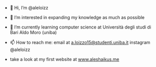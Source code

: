 - 👋 Hi, I’m @aleloizz
- 👀 I’m interested in expanding my knowledge as much as possible 
- 🌱 I’m currently learning computer science at Università degli studi di Bari Aldo Moro (uniba)
- 📫 How to reach me: email at a.loizzo15@studenti.uniba.it
                      instagram @aleloizz

- take a look at my first website at www.aleshaikus.me
<!---
aleloizz/aleloizz is a ✨ special ✨ repository because its `README.md` (this file) appears on your GitHub profile.
You can click the Preview link to take a look at your changes.
--->
